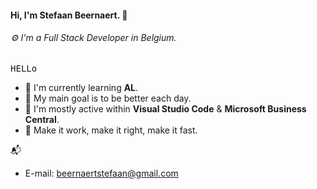 #### Hi, I'm Stefaan Beernaert. :panda_face:
###### ⚙️ I'm a Full Stack Developer in Belgium.

<kbd>H</kbd><kbd>E</kbd><kbd>L</kbd><kbd>L</kbd><kbd>o</kbd>

- 🏢 I'm currently learning **AL**.
- 🌱 My main goal is to be better each day.
- 💬 I'm mostly active within **Visual Studio Code** & **Microsoft Business Central**.
- :key: Make it work, make it right, make it fast. 

📬 
* E-mail: beernaertstefaan@gmail.com
